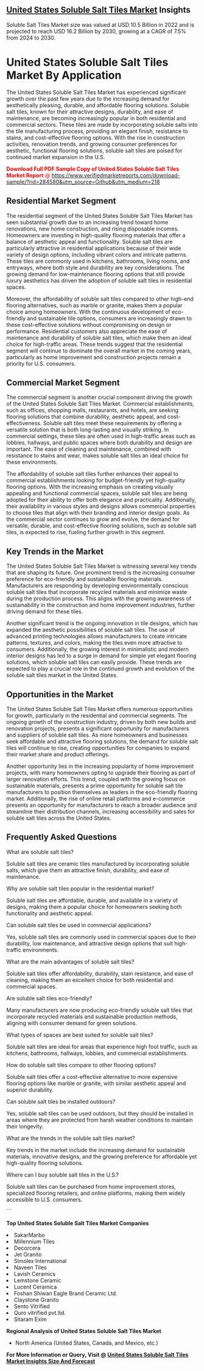 <h2><a href="https://www.verifiedmarketreports.com/download-sample/?rid=284580&amp;utm_source=Github&amp;utm_medium=218" target="_blank">United States Soluble Salt Tiles Market</a> Insights</h2><p>Soluble Salt Tiles Market size was valued at USD 10.5 Billion in 2022 and is projected to reach USD 16.2 Billion by 2030, growing at a CAGR of 7.5% from 2024 to 2030.</p><p> <h1>United States Soluble Salt Tiles Market By Application</h1> <p>The United States Soluble Salt Tiles Market has experienced significant growth over the past few years due to the increasing demand for aesthetically pleasing, durable, and affordable flooring solutions. Soluble salt tiles, known for their attractive designs, durability, and ease of maintenance, are becoming increasingly popular in both residential and commercial sectors. These tiles are made by incorporating soluble salts into the tile manufacturing process, providing an elegant finish, resistance to stains, and cost-effective flooring options. With the rise in construction activities, renovation trends, and growing consumer preferences for aesthetic, functional flooring solutions, soluble salt tiles are poised for continued market expansion in the U.S.</p> <p><p><span class=""><span style="color: #ff0000;"><strong>Download Full PDF Sample Copy of United States Soluble Salt Tiles Market Report</strong> @ </span><a href="https://www.verifiedmarketreports.com/download-sample/?rid=284580&amp;utm_source=Github&amp;utm_medium=218" target="_blank">https://www.verifiedmarketreports.com/download-sample/?rid=284580&amp;utm_source=Github&amp;utm_medium=218</a></span></p></p> <h2>Residential Market Segment</h2> <p>The residential segment of the United States Soluble Salt Tiles Market has seen substantial growth due to an increasing trend toward home renovations, new home construction, and rising disposable incomes. Homeowners are investing in high-quality flooring materials that offer a balance of aesthetic appeal and functionality. Soluble salt tiles are particularly attractive in residential applications because of their wide variety of design options, including vibrant colors and intricate patterns. These tiles are commonly used in kitchens, bathrooms, living rooms, and entryways, where both style and durability are key considerations. The growing demand for low-maintenance flooring options that still provide luxury aesthetics has driven the adoption of soluble salt tiles in residential spaces. <p>Moreover, the affordability of soluble salt tiles compared to other high-end flooring alternatives, such as marble or granite, makes them a popular choice among homeowners. With the continuous development of eco-friendly and sustainable tile options, consumers are increasingly drawn to these cost-effective solutions without compromising on design or performance. Residential customers also appreciate the ease of maintenance and durability of soluble salt tiles, which make them an ideal choice for high-traffic areas. These trends suggest that the residential segment will continue to dominate the overall market in the coming years, particularly as home improvement and construction projects remain a priority for U.S. consumers.</p> <h2>Commercial Market Segment</h2> <p>The commercial segment is another crucial component driving the growth of the United States Soluble Salt Tiles Market. Commercial establishments, such as offices, shopping malls, restaurants, and hotels, are seeking flooring solutions that combine durability, aesthetic appeal, and cost-effectiveness. Soluble salt tiles meet these requirements by offering a versatile solution that is both long-lasting and visually striking. In commercial settings, these tiles are often used in high-traffic areas such as lobbies, hallways, and public spaces where both durability and design are important. The ease of cleaning and maintenance, combined with resistance to stains and wear, makes soluble salt tiles an ideal choice for these environments. <p>The affordability of soluble salt tiles further enhances their appeal to commercial establishments looking for budget-friendly yet high-quality flooring options. With the increasing emphasis on creating visually appealing and functional commercial spaces, soluble salt tiles are being adopted for their ability to offer both elegance and practicality. Additionally, their availability in various styles and designs allows commercial properties to choose tiles that align with their branding and interior design goals. As the commercial sector continues to grow and evolve, the demand for versatile, durable, and cost-effective flooring solutions, such as soluble salt tiles, is expected to rise, fueling further growth in this segment.</p> <h2>Key Trends in the Market</h2> <p>The United States Soluble Salt Tiles Market is witnessing several key trends that are shaping its future. One prominent trend is the increasing consumer preference for eco-friendly and sustainable flooring materials. Manufacturers are responding by developing environmentally conscious soluble salt tiles that incorporate recycled materials and minimize waste during the production process. This aligns with the growing awareness of sustainability in the construction and home improvement industries, further driving demand for these tiles.</p> <p>Another significant trend is the ongoing innovation in tile designs, which has expanded the aesthetic possibilities of soluble salt tiles. The use of advanced printing technologies allows manufacturers to create intricate patterns, textures, and colors, making the tiles even more attractive to consumers. Additionally, the growing interest in minimalistic and modern interior designs has led to a surge in demand for simple yet elegant flooring solutions, which soluble salt tiles can easily provide. These trends are expected to play a crucial role in the continued growth and evolution of the soluble salt tiles market in the United States.</p> <h2>Opportunities in the Market</h2> <p>The United States Soluble Salt Tiles Market offers numerous opportunities for growth, particularly in the residential and commercial segments. The ongoing growth of the construction industry, driven by both new builds and renovation projects, presents a significant opportunity for manufacturers and suppliers of soluble salt tiles. As more homeowners and businesses seek affordable and attractive flooring solutions, the demand for soluble salt tiles will continue to rise, creating opportunities for companies to expand their market share and product offerings.</p> <p>Another opportunity lies in the increasing popularity of home improvement projects, with many homeowners opting to upgrade their flooring as part of larger renovation efforts. This trend, coupled with the growing focus on sustainable materials, presents a prime opportunity for soluble salt tile manufacturers to position themselves as leaders in the eco-friendly flooring market. Additionally, the rise of online retail platforms and e-commerce presents an opportunity for manufacturers to reach a broader audience and streamline their distribution channels, increasing accessibility and sales for soluble salt tiles across the United States.</p> <h2>Frequently Asked Questions</h2> <p>What are soluble salt tiles?</p> <p>Soluble salt tiles are ceramic tiles manufactured by incorporating soluble salts, which give them an attractive finish, durability, and ease of maintenance.</p> <p>Why are soluble salt tiles popular in the residential market?</p> <p>Soluble salt tiles are affordable, durable, and available in a variety of designs, making them a popular choice for homeowners seeking both functionality and aesthetic appeal.</p> <p>Can soluble salt tiles be used in commercial applications?</p> <p>Yes, soluble salt tiles are commonly used in commercial spaces due to their durability, low maintenance, and attractive design options that suit high-traffic environments.</p> <p>What are the main advantages of soluble salt tiles?</p> <p>Soluble salt tiles offer affordability, durability, stain resistance, and ease of cleaning, making them an excellent choice for both residential and commercial spaces.</p> <p>Are soluble salt tiles eco-friendly?</p> <p>Many manufacturers are now producing eco-friendly soluble salt tiles that incorporate recycled materials and sustainable production methods, aligning with consumer demand for green solutions.</p> <p>What types of spaces are best suited for soluble salt tiles?</p> <p>Soluble salt tiles are ideal for areas that experience high foot traffic, such as kitchens, bathrooms, hallways, lobbies, and commercial establishments.</p> <p>How do soluble salt tiles compare to other flooring options?</p> <p>Soluble salt tiles offer a cost-effective alternative to more expensive flooring options like marble or granite, with similar aesthetic appeal and superior durability.</p> <p>Can soluble salt tiles be installed outdoors?</p> <p>Yes, soluble salt tiles can be used outdoors, but they should be installed in areas where they are protected from harsh weather conditions to maintain their longevity.</p> <p>What are the trends in the soluble salt tiles market?</p> <p>Key trends in the market include the increasing demand for sustainable materials, innovative designs, and the growing preference for affordable yet high-quality flooring solutions.</p> <p>Where can I buy soluble salt tiles in the U.S.?</p> <p>Soluble salt tiles can be purchased from home improvement stores, specialized flooring retailers, and online platforms, making them widely accessible to U.S. consumers.</p> ```</p><p><strong>Top United States Soluble Salt Tiles Market Companies</strong></p><div data-test-id=""><p><li>SakarMarbo</li><li> Millennium Tiles</li><li> Decorcera</li><li> Jet Granito</li><li> Simolex International</li><li> Naveen Tiles</li><li> Lavish Ceramics</li><li> Lemstone Ceramic</li><li> Lucent Ceramica</li><li> Foshan Shiwan Eagle Brand Ceramic Ltd.</li><li> Claystone Granito</li><li> Sento Vitrified</li><li> Quro vitrified pvt.ltd.</li><li> Sitaram Exim</li></p><div><strong>Regional Analysis of&nbsp;United States Soluble Salt Tiles Market</strong></div><ul><li dir="ltr"><p dir="ltr">North America&nbsp;(United States, Canada, and Mexico, etc.)</p></li></ul><p><strong>For More Information or Query, Visit @&nbsp;</strong><strong><a href="https://www.verifiedmarketreports.com/product/soluble-salt-tiles-market/?utm_source=Github&amp;utm_medium=218" target="_blank">United States Soluble Salt Tiles Market Insights Size And Forecast</a></strong></p></div>
